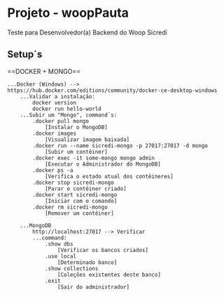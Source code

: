 # Projeto - woopPauta
Teste para Desenvolvedor(a) Backend do Woop Sicredi

## Setup´s
==DOCKER + MONGO==

	...Docker (Windows) --> https://hub.docker.com/editions/community/docker-ce-desktop-windows
  		...Validar a instalação:
			docker version
			docker run hello-world
		...Subir um "Mongo", command´s:
			.docker pull mongo
				[Instalar o MongoDB]
			.docker images
				[Visualizar imagem baixada]
			.docker run --name sicredi-mongo -p 27017:27017 -d mongo
				[Subir um contêiner]
			.docker exec -it some-mongo mongo admin
				[Executar o Administrador do MongoDB]
			.docker ps -a
				[Verifica o estado atual dos contêineres]
			.docker stop sicredi-mongo
				[Parar o contêiner criado]
			.docker start sicredi-mongo
				[Iniciar com o comando]
			.docker rm sicredi-mongo
				[Remover um contêiner]

		...MongoDB
			http://localhost:27017 --> Verificar
			...command:
				.show dbs
					[Verificar os bancos criados]
				.use local
					[Determinado banco]
				.show collections
					[Coleções existentes deste banco]
				.exit
					[Sair do administrador]
